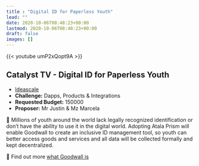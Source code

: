 ```yaml
---
title : "Digital ID for Paperless Youth"
lead: ""
date: 2020-10-06T08:48:23+00:00
lastmod: 2020-10-06T08:48:23+00:00
draft: false
images: []
---
```


{{<  youtube umP2xQopt9A >}}

## Catalyst TV - Digital ID for Paperless Youth

- [Ideascale](https://cardano.ideascale.com/c/idea/423016)
- **Challenge:** Dapps, Products & Integrations
- **Requested Budget:** 150000
- **Proposer:** Mr Justin & Mz Marcela

🌟 Millions of youth around the world lack legally recognized identification or don’t have the ability to use it in the digital world.
Adopting Atala Prism will enable Goodwall to create an inclusive ID management tool, so youth can better access goods and services and all data will be collected formally and kept decentralized.

🌟 Find out more [what Goodwall is]( https://www.youtube.com/watch?v=aAuuRaNG0dc&t=0s)


